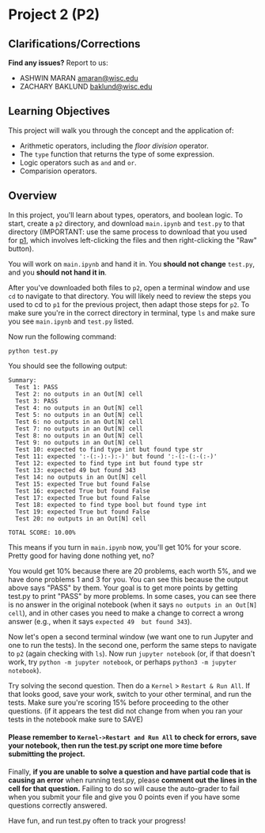 # Project 2 (P2)

## Clarifications/Corrections

**Find any issues?** Report to us:

- ASHWIN MARAN <amaran@wisc.edu>
- ZACHARY BAKLUND <baklund@wisc.edu>

## Learning Objectives

This project will walk you through the concept and the application of:
- Arithmetic operators, including the *floor division* operator.
- The `type` function that returns the type of some expression.
- Logic operators such as `and` and `or`.
- Comparision operators.

## Overview

In this project, you'll learn about types, operators, and boolean
logic.  To start, create a `p2` directory, and download `main.ipynb`
and `test.py` to that directory (IMPORTANT: use the same process to
download that you used for [p1](https://github.com/msyamkumar/cs220-f21-projects/tree/main/p1), 
which involves left-clicking the files
and then right-clicking the "Raw" button).

You will work on `main.ipynb` and hand it in. You **should not change**
`test.py`, and you **should not hand it in**.

After you've downloaded both files to `p2`, open a terminal window and
use `cd` to navigate to that directory. You will likely need to
review the steps you used to cd to `p1` for the previous project, then
adapt those steps for `p2`. To make sure you're in the correct
directory in terminal, type `ls` and make sure you see `main.ipynb`
and `test.py` listed.

Now run the following command:

```
python test.py
```

You should see the following output:

```
Summary:
  Test 1: PASS
  Test 2: no outputs in an Out[N] cell
  Test 3: PASS
  Test 4: no outputs in an Out[N] cell
  Test 5: no outputs in an Out[N] cell
  Test 6: no outputs in an Out[N] cell
  Test 7: no outputs in an Out[N] cell
  Test 8: no outputs in an Out[N] cell
  Test 9: no outputs in an Out[N] cell
  Test 10: expected to find type int but found type str
  Test 11: expected ':-(:-):-):-)' but found ':-(:-(:-(:-)'
  Test 12: expected to find type int but found type str
  Test 13: expected 49 but found 343
  Test 14: no outputs in an Out[N] cell
  Test 15: expected True but found False
  Test 16: expected True but found False
  Test 17: expected True but found False
  Test 18: expected to find type bool but found type int
  Test 19: expected True but found False
  Test 20: no outputs in an Out[N] cell

TOTAL SCORE: 10.00%

```

This means if you turn in `main.ipynb` now, you'll get 10% for your score.
Pretty good for having done nothing yet, no?

You would get 10% because there are 20 problems, each worth 5%, and we
have done problems 1 and 3 for you.  You can see this because the
output above says "PASS" by them.  Your goal is to get more points by
getting test.py to print "PASS" by more problems.  In some cases, you
can see there is no answer in the original notebook (when it says `no
outputs in an Out[N] cell`), and in other cases you need to make a
change to correct a wrong answer (e.g., when it says `expected 49 
but found 343`).

Now let's open a second terminal window (we want one to run Jupyter
and one to run the tests).  In the second one, perform the same steps
to navigate to `p2` (again checking with `ls`).  Now run `jupyter
notebook` (or, if that doesn't work, try `python -m jupyter
notebook`, or perhaps `python3 -m jupyter notebook`).

Try solving the second question.  Then do a `Kernel` > `Restart & Run
All`.  If that looks good, save your work, switch to your other
terminal, and run the tests.  Make sure you're scoring 15% before
proceeding to the other questions. (if it appears the test did not 
change from when you ran your tests in the notebook make sure to SAVE)

#### Please remember to `Kernel->Restart and Run All` to check for errors, save your notebook, then run the test.py script one more time before submitting the project.

Finally, __if you are unable to solve a question and have partial code that is causing an error__ when running test.py, please __comment out the lines in the cell for that question.__ Failing to do so will cause the auto-grader to fail when you submit your file and give you 0 points even if you have some questions correctly answered.

Have fun, and run test.py often to track your progress!
